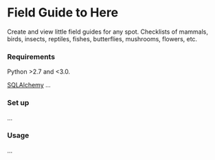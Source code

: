 # Field Guide to Here
Create and view little field guides for any spot. Checklists of mammals, birds, insects, reptiles, fishes, butterflies, mushrooms, flowers, etc.

### Requirements

Python >2.7 and <3.0.

[SQLAlchemy](http://www.sqlalchemy.org/)
...


### Set up

...


### Usage

...